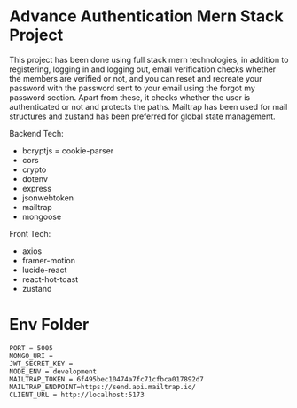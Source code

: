 # Advance Authentication Mern Stack Project

This project has been done using full stack mern technologies, in addition to registering, logging in and logging out, email verification checks whether the members are verified or not, and you can reset and recreate your password with the password sent to your email using the forgot my password section. Apart from these, it checks whether the user is authenticated or not and protects the paths. Mailtrap has been used for mail structures and zustand has been preferred for global state management.

Backend Tech:
-  bcryptjs
=  cookie-parser
-  cors
-  crypto
-  dotenv
-  express
-  jsonwebtoken
-  mailtrap
-  mongoose

Front Tech:
-  axios
-  framer-motion
-  lucide-react
-  react-hot-toast
-  zustand

# Env Folder

```
PORT = 5005
MONGO_URI =
JWT_SECRET_KEY =
NODE_ENV = development
MAILTRAP_TOKEN = 6f495bec10474a7fc71cfbca017892d7
MAILTRAP_ENDPOINT=https://send.api.mailtrap.io/
CLIENT_URL = http://localhost:5173
```

